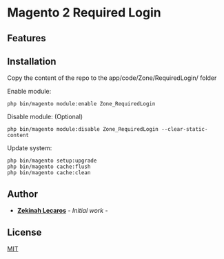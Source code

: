 # Magento 2 Required Login


## Features


## Installation

Copy the content of the repo to the app/code/Zone/RequiredLogin/ folder

Enable module:
```
php bin/magento module:enable Zone_RequiredLogin
```

Disable module: (Optional)
```
php bin/magento module:disable Zone_RequiredLogin --clear-static-content
```

Update system:
```
php bin/magento setup:upgrade
php bin/magento cache:flush
php bin/magento cache:clean
```
## Author

* **[Zekinah Lecaros](https://www.zekinahlecaros.com/)** - *Initial work* - 

## License

[MIT](http://opensource.org/licenses/MIT)
